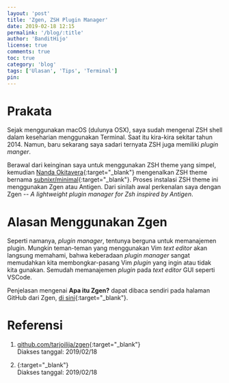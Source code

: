 ```yaml
---
layout: 'post'
title: 'Zgen, ZSH Plugin Manager'
date: 2019-02-18 12:15
permalink: '/blog/:title'
author: 'BanditHijo'
license: true
comments: true
toc: true
category: 'blog'
tags: ['Ulasan', 'Tips', 'Terminal']
pin:
---
```


<!-- BANNER OF THE POST -->
<!-- <img class="post&#45;body&#45;img" src="{{ site.lazyload.logo_blank_banner }}" data&#45;echo="#" alt="banner"> -->

# Prakata

Sejak menggunakan macOS (dulunya OSX), saya sudah mengenal ZSH shell dalam keseharian menggunakan Terminal. Saat itu kira-kira sekitar tahun 2014. Namun, baru sekarang saya sadari ternyata ZSH juga memiliki *plugin manger*.

Berawal dari keinginan saya untuk menggunakan ZSH theme yang simpel, kemudian [Nanda Okitavera](https://okitavera.me/){:target="_blank"} mengenalkan ZSH theme bernama [subnixr/minimal](https://github.com/subnixr/minimal){:target="_blank"}. Proses instalasi ZSH theme ini menggunakan Zgen atau Antigen. Dari sinilah awal perkenalan saya dengan Zgen -- *A lightweight plugin manager for Zsh inspired by Antigen*.

# Alasan Menggunakan Zgen

Seperti namanya, *plugin manager*, tentunya berguna untuk memanajemen plugin. Mungkin teman-teman yang menggunakan Vim *text editor* akan langsung memahami, bahwa keberadaan *plugin manager* sangat memudahkan kita membongkar-pasang Vim *plugin* yang ingin atau tidak kita gunakan. Semudah memanajemen *plugin* pada *text editor* GUI seperti VSCode.

Penjelasan mengenai **Apa itu Zgen?** dapat dibaca sendiri pada halaman GitHub dari Zgen, [di sini](https://github.com/tarjoilija/zgen){:target="_blank"}.


# Referensi

1. [github.com/tarjoilija/zgen](https://github.com/tarjoilija/zgen){:target="_blank"}
<br>Diakses tanggal: 2019/02/18

2. [](){:target="_blank"}
<br>Diakses tanggal: 2019/02/18

